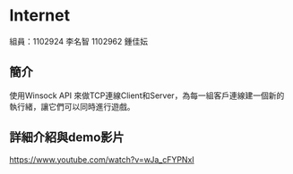 # Internet
組員：1102924 李名智 1102962 鍾佳妘
## 簡介
使用Winsock API 來做TCP連線Client和Server，為每一組客戶連線建一個新的執行緒，讓它們可以同時進行遊戲。
## 詳細介紹與demo影片
https://www.youtube.com/watch?v=wJa_cFYPNxI
